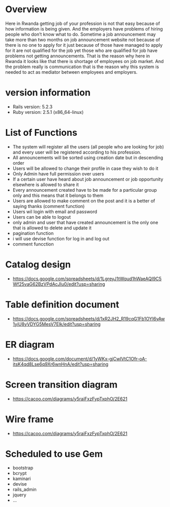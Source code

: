 # Overview

Here in Rwanda getting job of your profession is not that easy because of how information is being given. And the employers have problems of hiring people who don’t know what to do. Sometime a job announcement may take more than two months on job announcement website not because of there is no one to apply for it just because of those have managed to apply for it  are not qualified for the job yet those who are qualified for job have problems not getting announcements. That is the reason why here in Rwanda it looks like that there is shortage of employees on job market. And the problem really is communication that is the reason why this system is needed to act as mediator between employees and employers.

# version information

* Rails version: 5.2.3
* Ruby version: 2.5.1 (x86_64-linux)



# List of Functions

*	The system will register all the users (all people who are looking for job) and every user will be registered according to his profession.
*	All announcements will be sorted using creation date but in descending order
*	Users will be allowed to change their profile in case they wish to do it
*	Only Admin have full permission over users
*	If a certain user have heard about job announcement or job opportunity elsewhere is allowed to share it
*	Every announcement created have to be made for a particular group only and this means that it belongs to them
*   Users are allowed to make comment on the post and it is a better of saying thanks  (comment function)
* 	Users wil login with email and password 
*	Users can be able to logout
*   only admin and user that have created announcement is the only one that is allowed to delete and update it 
*   pagination function
*   i will use devise function for log in and log out
*   comment funcction 

# Catalog design

* https://docs.google.com/spreadsheets/d/1LgreyJ1tWqud1hWaeAQI9C5Wf25vaG62BzVPdAcJIu0/edit?usp=sharing
# Table definition document

* https://docs.google.com/spreadsheets/d/1xR2JH2_R19cqG1Fb1OYI6yAw1yiU8yVDYG5MesV7Elk/edit?usp=sharing

# ER diagram

* https://docs.google.com/document/d/1yWKx-gjCwIVtC1Ofr-oA-itsK4qd8Lse6q9Xr6wnHnA/edit?usp=sharing

# Screen transition diagram

* https://cacoo.com/diagrams/y5raiFxzFypTxphO/2E621

# Wire frame

* https://cacoo.com/diagrams/y5raiFxzFypTxphO/2E621

# Scheduled to use Gem
 * bootstrap
 * bcrypt
 * kaminari
 * devise
 * rails_admin
 * jquery
* ...
